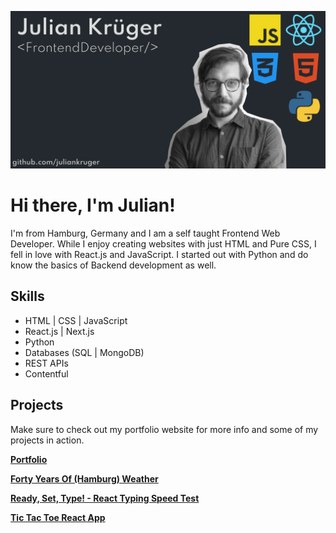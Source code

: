 ![Julian Krüger, Frontend Web Development](https://github.com/juliankruger/juliankruger/blob/main/github-banner.png)


# Hi there, I'm Julian!


I'm from Hamburg, Germany and I am a self taught Frontend Web Developer. While I enjoy creating websites with just HTML and Pure CSS, I fell in love with React.js and JavaScript. I started out with Python and do know the basics of Backend development as well.
## Skills

* HTML | CSS | JavaScript
* React.js | Next.js
* Python
* Databases (SQL | MongoDB)
* REST APIs
* Contentful

## Projects

Make sure to check out my portfolio website for more info and some of my projects in action.

**[Portfolio](https://www.iamjulian.de/)**

**[Forty Years Of (Hamburg) Weather](https://fortyyearsofweather.netlify.app/)**

**[Ready, Set, Type! - React Typing Speed Test](https://readysettype.netlify.app/)**

**[Tic Tac Toe React App](https://click-tac-toe.netlify.app/)**
